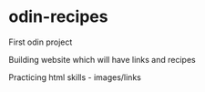# odin-recipes

First odin project

Building website which will have links and recipes

Practicing html skills - images/links